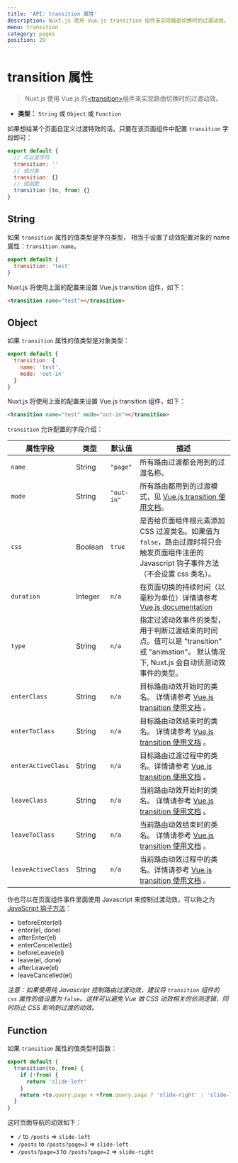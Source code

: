 ```yaml
---
title: 'API: transition 属性'
description: Nuxt.js 使用 Vue.js transition 组件来实现路由切换时的过渡动效。
menu: transition
category: pages
position: 29
---
```


# transition 属性

> Nuxt.js 使用 Vue.js 的[&lt;transition&gt;](http://vuejs.org/v2/guide/transitions.html#Transitioning-Single-Elements-Components)组件来实现路由切换时的过渡动效。

- **类型：** `String` 或 `Object` 或 `Function`

如果想给某个页面自定义过渡特效的话，只要在该页面组件中配置 `transition` 字段即可：

```js
export default {
  // 可以是字符
  transition: ''
  // 或对象
  transition: {}
  // 或函数
  transition (to, from) {}
}
```

## String

如果 `transition` 属性的值类型是字符类型， 相当于设置了动效配置对象的 name 属性：`transition.name`。

```js
export default {
  transition: 'test'
}
```

Nuxt.js 将使用上面的配置来设置 Vue.js transition 组件，如下：

```html
<transition name="test"></transition>
```

## Object

如果 `transition` 属性的值类型是对象类型：

```js
export default {
  transition: {
    name: 'test',
    mode: 'out-in'
  }
}
```

Nuxt.js 将使用上面的配置来设置 Vue.js transition 组件，如下：

```html
<transition name="test" mode="out-in"></transition>
```

`transition` 允许配置的字段介绍：

| 属性字段           | 类型    | 默认值     | 描述                                                                                                                                             |
| ------------------ | ------- | ---------- | ------------------------------------------------------------------------------------------------------------------------------------------------ |
| `name`             | String  | `"page"`   | 所有路由过渡都会用到的过渡名称。                                                                                                                 |
| `mode`             | String  | `"out-in"` | 所有路由都用到的过渡模式，见 [Vue.js transition 使用文档](http://vuejs.org/v2/guide/transitions.html#Transition-Modes)。                         |
| `css`              | Boolean | `true`     | 是否给页面组件根元素添加 CSS 过渡类名。如果值为 `false`，路由过渡时将只会触发页面组件注册的 Javascript 钩子事件方法（不会设置 css 类名）。       |
| `duration`         | Integer | `n/a`      | 在页面切换的持续时间（以毫秒为单位）详情请参考 [Vue.js documentation](https://vuejs.org/v2/guide/transitions.html#Explicit-Transition-Durations) |
| `type`             | String  | `n/a`      | 指定过滤动效事件的类型，用于判断过渡结束的时间点。值可以是 "transition" 或 "animation"。 默认情况下, Nuxt.js 会自动侦测动效事件的类型。          |
| `enterClass`       | String  | `n/a`      | 目标路由动效开始时的类名。 详情请参考 [Vue.js transition 使用文档](https://vuejs.org/v2/guide/transitions.html#Custom-Transition-Classes) 。     |
| `enterToClass`     | String  | `n/a`      | 目标路由动效结束时的类名。 详情请参考 [Vue.js transition 使用文档](https://vuejs.org/v2/guide/transitions.html#Custom-Transition-Classes) 。     |
| `enterActiveClass` | String  | `n/a`      | 目标路由过渡过程中的类名。详情请参考 [Vue.js transition 使用文档](https://vuejs.org/v2/guide/transitions.html#Custom-Transition-Classes) 。      |
| `leaveClass`       | String  | `n/a`      | 当前路由动效开始时的类名。 详情请参考 [Vue.js transition 使用文档](https://vuejs.org/v2/guide/transitions.html#Custom-Transition-Classes) 。     |
| `leaveToClass`     | String  | `n/a`      | 当前路由动效结束时的类名。 详情请参考 [Vue.js transition 使用文档](https://vuejs.org/v2/guide/transitions.html#Custom-Transition-Classes) 。     |
| `leaveActiveClass` | String  | `n/a`      | 当前路由动效过程中的类名。详情请参考 [Vue.js transition 使用文档](https://vuejs.org/v2/guide/transitions.html#Custom-Transition-Classes) 。      |

你也可以在页面组件事件里面使用 Javascript 来控制过渡动效，可以称之为 [JavaScript 钩子方法](https://vuejs.org/v2/guide/transitions.html#JavaScript-Hooks)：

- beforeEnter(el)
- enter(el, done)
- afterEnter(el)
- enterCancelled(el)
- beforeLeave(el)
- leave(el, done)
- afterLeave(el)
- leaveCancelled(el)

_注意：如果使用纯 Javascript 控制路由过渡动效，建议将 `transition` 组件的 `css` 属性的值设置为 `false`。这样可以避免 Vue 做 CSS 动效相关的侦测逻辑，同时防止 CSS 影响到过渡的动效。_

## Function

如果 `transition` 属性的值类型时函数：

```js
export default {
  transition(to, from) {
    if (!from) {
      return 'slide-left'
    }
    return +to.query.page < +from.query.page ? 'slide-right' : 'slide-left'
  }
}
```

这时页面导航的动效如下：

- `/` to `/posts` => `slide-left`
- `/posts` to `/posts?page=3` => `slide-left`
- `/posts?page=3` to `/posts?page=2` => `slide-right`

